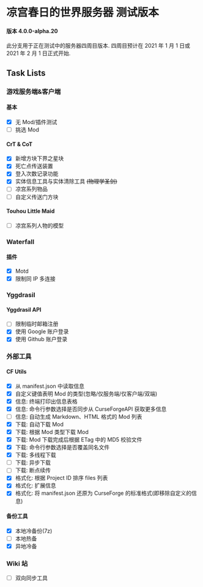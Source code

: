 # 凉宫春日的世界服务器 测试版本

#### 版本 4.0.0-alpha.20

此分支用于正在测试中的服务器四周目版本. 四周目预计在 2021 年 1 月 1 日或 2021 年 2 月 1 日正式开始.

## Task Lists

### 游戏服务端&客户端

#### 基本

-   [x] 无 Mod/插件测试
-   [ ] 挑选 Mod

#### CrT & CoT

-   [x] 新增方块下界之星块
-   [x] 死亡点传送装置
-   [x] 登入次数记录功能
-   [x] 实体信息工具与实体清除工具 ~~(物理学圣剑)~~
-   [ ] 凉宫系列物品
-   [ ] 自定义传送门方块

#### Touhou Little Maid

-   [ ] 凉宫系列人物的模型

### Waterfall

#### 插件

-   [x] Motd
-   [x] 限制同 IP 多连接

### Yggdrasil

#### Yggdrasil API

-   [ ] 限制临时邮箱注册
-   [x] 使用 Google 账户登录
-   [x] 使用 Github 账户登录

### 外部工具

#### CF Utils

-   [x] 从 manifest.json 中读取信息
-   [x] 自定义键值表明 Mod 的类型(忽略/仅服务端/仅客户端/双端)
-   [x] 信息: 终端打印出信息表格
-   [x] 信息: 命令行参数选择是否同步从 CurseForgeAPI 获取更多信息
-   [ ] 信息: 自动生成 Markdown、HTML 格式的 Mod 列表
-   [x] 下载: 自动下载 Mod
-   [x] 下载: 根据 Mod 类型下载 Mod
-   [x] 下载: Mod 下载完成后根据 ETag 中的 MD5 校验文件
-   [x] 下载: 命令行参数选择是否覆盖同名文件
-   [x] 下载: 多线程下载
-   [ ] 下载: 异步下载
-   [ ] 下载: 断点续传
-   [x] 格式化: 根据 Project ID 排序 files 列表
-   [x] 格式化: 扩展信息
-   [x] 格式化: 将 manifest.json 还原为 CurseForge 的标准格式(即移除自定义的信息)

#### 备份工具

-   [x] 本地冷备份(7z)
-   [ ] 本地热备
-   [x] 异地冷备

### Wiki 站

-   [ ] 双向同步工具
